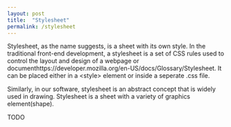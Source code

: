 ```yaml
---
layout: post
title:  "Stylesheet"
permalink: /stylesheet
---
```


Stylesheet, as the name suggests, is a sheet with its own style. In the traditional front-end development, a stylesheet is a set of CSS rules used to control the layout and design of a webpage or documenthttps://developer.mozilla.org/en-US/docs/Glossary/Stylesheet. It can be placed either in a &lt;style\> element or inside a seperate .css file. 

Similarly, in our software, stylesheet is an abstract concept that is widely used in drawing. Stylesheet is a sheet with a variety of graphics element(shape). 

TODO
